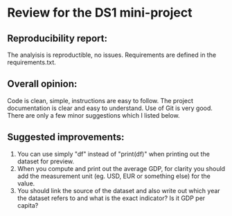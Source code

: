 # Review for the DS1 mini-project
## Reproducibility report:
The analyisis is reproductible, no issues. Requirements are defined in the requirements.txt.
## Overall opinion:
Code is clean, simple, instructions are easy to follow. The project documentation is clear and easy to understand. Use of Git is very good. There are only a few minor suggestions which I listed below.
## Suggested improvements:
1. You can use simply "df" instead of "print(df)" when printing out the dataset for preview.
2. When you compute and print out the average GDP, for clarity you should add the measurement unit (eg. USD, EUR or something else) for the value.
3. You should link the source of the dataset and also write out which year the dataset refers to and what is the exact indicator? Is it GDP per capita?